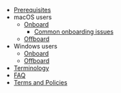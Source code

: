 * [Prerequisites](prerequisites-for-onboarding)
* macOS users
  * [Onboard](seed-onboarding-instructions-for-macos)
    * [Common onboarding issues](common-issues-while-onboarding-using-macos)
  * [Offboard](seed-offboarding-instructions-for-macos)
* Windows users  
  * [Onboard](seed-onboarding-instructions-windows)
  * [Offboard](seed-offboarding-instructions-for-windows)
* [Terminology](term-definitions)
* [FAQ](faqs/common-issues-while-enrolling-with-intune)
  <!--* [Common issues while enrolling with Microsoft Intune](faqs/common-issues-while-enrolling-with-intune)
  [Known issues with Cloudflare WARP](faqs/cloudflare-warp-known-issues)-->
* [Terms and Policies](terms-and-policies)
<!--* [Raise an incident support request](raise-an-incident-support-request)-->
